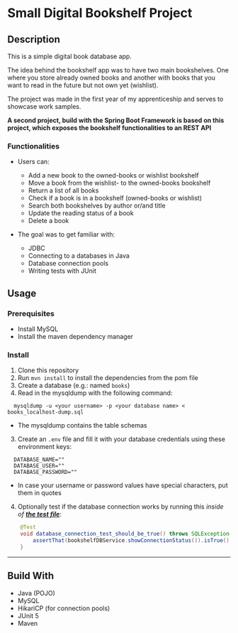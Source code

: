# Small Digital Bookshelf Project

## Description
This is a simple digital book database app. 

The idea behind the bookshelf app was to have two main bookshelves.
One where you store already owned books and another with books that you want to read in the future but not own yet
(wishlist).

The project was made in the first year of my apprenticeship and serves to showcase work samples.

__A second project, build with the Spring Boot Framework is based on this project, which exposes the bookshelf functionalities to an REST API__

### Functionalities
* Users can:
  * Add a new book to the owned-books or wishlist bookshelf
  * Move a book from the wishlist- to the owned-books bookshelf
  * Return a list of all books
  * Check if a book is in a bookshelf (owned-books or wishlist)
  * Search both bookshelves by author or/and title
  * Update the reading status of a book
  * Delete a book


* The goal was to get familiar with:
  * JDBC
  * Connecting to a databases in Java
  * Database connection pools
  * Writing tests with JUnit

## Usage

### Prerequisites
* Install MySQL
* Install the maven dependency manager

### Install
1. Clone this repository
2. Run `mvn install` to install the dependencies from the pom file
2. Create a database (e.g.: named `books`)
3. Read in the mysqldump with the following command:
  ```shell
    mysqldump -u <your username> -p <your database name> < books_localhost-dump.sql
  ```
  * The mysqldump contains the table schemas 
3. Create an `.env` file and fill it with your database credentials using these environment keys:
  ```shell
    DATABASE_NAME=""
    DATABASE_USER=""
    DATABASE_PASSWORD=""
  ```
  * In case your username or password values have special characters, put them in quotes
4. Optionally test if the database connection works by running this _inside of_ [**_the test file_**](src/test/java/com/me/kenneth/bookdatabase/BookshelfDBServiceTest.java):
```java
    @Test
    void database_connection_test_should_be_true() throws SQLException {
        assertThat(bookshelfDBService.showConnectionStatus()).isTrue();
    }
```
---
## Build With
* Java (POJO)
* MySQL
* HikariCP (for connection pools)
* JUnit 5
* Maven
